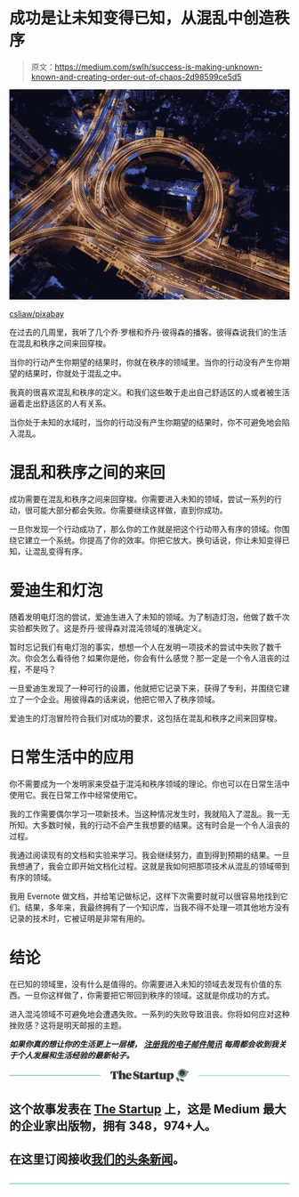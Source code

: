 # 成功是让未知变得已知，从混乱中创造秩序

> 原文：<https://medium.com/swlh/success-is-making-unknown-known-and-creating-order-out-of-chaos-2d98599ce5d5>

![](img/92f80e9e3bd22ad989524135204d7bcc.png)

[csliaw/pixabay](https://pixabay.com/en/streets-night-lights-circle-2278471/)

在过去的几周里，我听了几个乔·罗根和乔丹·彼得森的播客。彼得森说我们的生活在混乱和秩序之间来回穿梭。

当你的行动产生你期望的结果时，你就在秩序的领域里。当你的行动没有产生你期望的结果时，你就处于混乱之中。

我真的很喜欢混乱和秩序的定义。和我们这些敢于走出自己舒适区的人或者被生活逼着走出舒适区的人有关系。

当你处于未知的水域时，当你的行动没有产生你期望的结果时，你不可避免地会陷入混乱。

# 混乱和秩序之间的来回

成功需要在混乱和秩序之间来回穿梭。你需要进入未知的领域，尝试一系列的行动，很可能大部分都会失败。你需要继续这样做，直到你成功。

一旦你发现一个行动成功了，那么你的工作就是把这个行动带入有序的领域。你围绕它建立一个系统。你提高了你的效率。你把它放大。换句话说，你让未知变得已知，让混乱变得有序。

# 爱迪生和灯泡

随着发明电灯泡的尝试，爱迪生进入了未知的领域。为了制造灯泡，他做了数千次实验都失败了。这是乔丹·彼得森对混沌领域的准确定义。

暂时忘记我们有电灯泡的事实，想想一个人在发明一项技术的尝试中失败了数千次。你会怎么看待他？如果你是他，你会有什么感觉？那一定是一个令人沮丧的过程，不是吗？

一旦爱迪生发现了一种可行的设置，他就把它记录下来，获得了专利，并围绕它建立了一个企业。用彼得森的话来说，他把它带入了秩序领域。

爱迪生的灯泡冒险符合我们对成功的要求，这包括在混乱和秩序之间来回穿梭。

# 日常生活中的应用

你不需要成为一个发明家来受益于混沌和秩序领域的理论。你也可以在日常生活中使用它。我在日常工作中经常使用它。

我的工作需要偶尔学习一项新技术。当这种情况发生时，我就陷入了混乱。我一无所知。大多数时候，我的行动不会产生我想要的结果。这有时会是一个令人沮丧的过程。

我通过阅读现有的文档和实验来学习。我会继续努力，直到得到预期的结果。一旦我想通了，我会立即开始文档化过程。这就是我如何把那项技术从混乱的领域带到有序的领域。

我用 Evernote 做文档，并给笔记做标记，这样下次需要时就可以很容易地找到它们。结果，多年来，我最终拥有了一个知识库，当我不得不处理一项其他地方没有记录的技术时，它被证明是非常有用的。

# 结论

在已知的领域里，没有什么是值得的。你需要进入未知的领域去发现有价值的东西。一旦你这样做了，你需要把它带回到秩序的领域。这就是你成功的方式。

进入混沌领域不可避免地会遭遇失败。一系列的失败导致沮丧。你将如何应对这种挫败感？这将是明天邮报的主题。

***如果你真的想让你的生活更上一层楼，*** [***注册我的电子邮件简讯***](https://ideavisionaction.com/email-newsletter/) ***每周都会收到我关于个人发展和生活经验的最新帖子。***

[![](img/308a8d84fb9b2fab43d66c117fcc4bb4.png)](https://medium.com/swlh)

## 这个故事发表在 [The Startup](https://medium.com/swlh) 上，这是 Medium 最大的企业家出版物，拥有 348，974+人。

## 在这里订阅接收[我们的头条新闻](http://growthsupply.com/the-startup-newsletter/)。

[![](img/b0164736ea17a63403e660de5dedf91a.png)](https://medium.com/swlh)